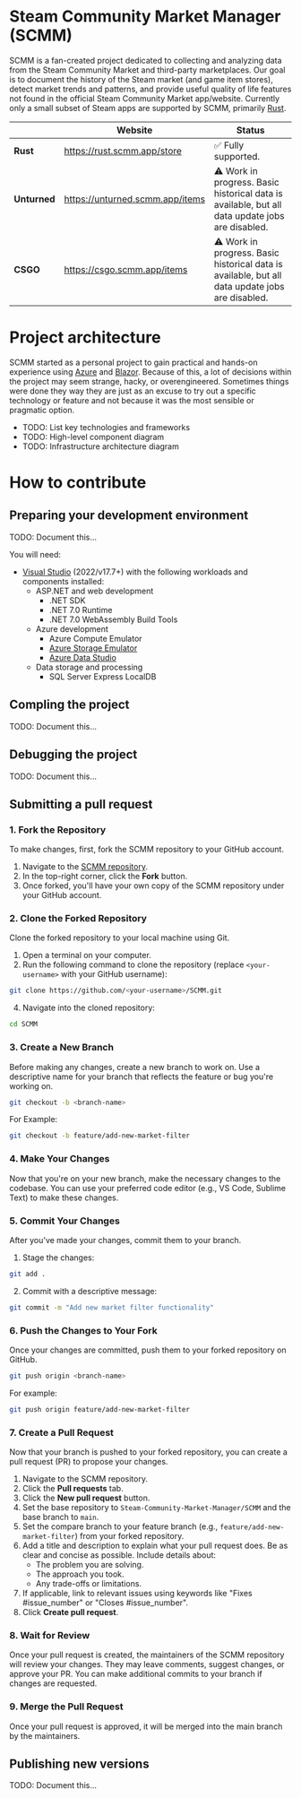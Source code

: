 # Steam Community Market Manager (SCMM)
SCMM is a fan-created project dedicated to collecting and analyzing data from the Steam Community Market and third-party marketplaces. Our goal is to document the history of the Steam market (and game item stores), detect market trends and patterns, and provide useful quality of life features not found in the official Steam Community Market app/website. Currently only a small subset of Steam apps are supported by SCMM, primarily [Rust](https://store.steampowered.com/app/252490/Rust/).

| | Website | Status |
|----|----|----|
|**Rust**|https://rust.scmm.app/store|✅ Fully supported.|
|**Unturned**|https://unturned.scmm.app/items|⚠ Work in progress. Basic historical data is available, but all data update jobs are disabled.|
|**CSGO**|https://csgo.scmm.app/items|⚠ Work in progress. Basic historical data is available, but all data update jobs are disabled.|

# Project architecture
SCMM started as a personal project to gain practical and hands-on experience using [Azure](https://azure.microsoft.com/en-us) and [Blazor](https://dotnet.microsoft.com/en-us/apps/aspnet/web-apps/blazor). Because of this, a lot of decisions within the project may seem strange, hacky, or overengineered. Sometimes things were done they way they are just as an excuse to try out a specific technology or feature and not because it was the most sensible or pragmatic option.

- TODO: List key technologies and frameworks
- TODO: High-level component diagram
- TODO: Infrastructure architecture diagram

# How to contribute

## Preparing your development environment
TODO: Document this...

You will need:
- [Visual Studio](https://visualstudio.microsoft.com/vs/community/) (2022/v17.7+) with the following workloads and components installed:
  - ASP.NET and web development
    - .NET SDK
    - .NET 7.0 Runtime
    - .NET 7.0 WebAssembly Build Tools
  - Azure development
    - Azure Compute Emulator 
    - [Azure Storage Emulator](https://learn.microsoft.com/en-us/azure/storage/common/storage-use-emulator#get-the-storage-emulator)
    - [Azure Data Studio](https://learn.microsoft.com/en-us/sql/azure-data-studio/download-azure-data-studio?view=sql-server-ver16&tabs=redhat-install%2Credhat-uninstall#download-azure-data-studio)
  - Data storage and processing
    - SQL Server Express LocalDB 

## Compling the project
TODO: Document this...

## Debugging the project
TODO: Document this...

## Submitting a pull request
### 1. Fork the Repository
To make changes, first, fork the SCMM repository to your GitHub account.

1. Navigate to the [SCMM repository](https://github.com/Steam-Community-Market-Manager/SCMM).
2. In the top-right corner, click the **Fork** button.
3. Once forked, you'll have your own copy of the SCMM repository under your GitHub account.

### 2. Clone the Forked Repository
Clone the forked repository to your local machine using Git.

  1. Open a terminal on your computer.
  2. Run the following command to clone the repository (replace `<your-username>` with your GitHub username):
```bash
git clone https://github.com/<your-username>/SCMM.git
```
  4. Navigate into the cloned repository:
```bash
cd SCMM
```
### 3. Create a New Branch
Before making any changes, create a new branch to work on. Use a descriptive name for your branch that reflects the feature or bug you're working on.
```bash
git checkout -b <branch-name>
```
For Example:
```bash
git checkout -b feature/add-new-market-filter
```
### 4. Make Your Changes
Now that you're on your new branch, make the necessary changes to the codebase. You can use your preferred code editor (e.g., VS Code, Sublime Text) to make these changes.

### 5. Commit Your Changes
After you've made your changes, commit them to your branch.
  1. Stage the changes:
```bash
git add .
```
  2. Commit with a descriptive message:
```bash
git commit -m "Add new market filter functionality"
```

### 6. Push the Changes to Your Fork
Once your changes are committed, push them to your forked repository on GitHub.
```bash
git push origin <branch-name>
```
For example:
```bash
git push origin feature/add-new-market-filter
```
### 7. Create a Pull Request
Now that your branch is pushed to your forked repository, you can create a pull request (PR) to propose your changes.

1. Navigate to the SCMM repository.
2. Click the **Pull requests** tab.
3. Click the **New pull request** button.
4. Set the base repository to `Steam-Community-Market-Manager/SCMM` and the base branch to `main`.
5. Set the compare branch to your feature branch (e.g., `feature/add-new-market-filter`) from your forked repository.
6. Add a title and description to explain what your pull request does. Be as clear and concise as possible. Include details about:
   - The problem you are solving.
   - The approach you took.
   - Any trade-offs or limitations.
7. If applicable, link to relevant issues using keywords like "Fixes #issue_number" or "Closes #issue_number".
8. Click **Create pull request**.

### 8. Wait for Review
Once your pull request is created, the maintainers of the SCMM repository will review your changes. They may leave comments, suggest changes, or approve your PR. You can make additional commits to your branch if changes are requested.

### 9. Merge the Pull Request
Once your pull request is approved, it will be merged into the main branch by the maintainers.

## Publishing new versions
TODO: Document this...
